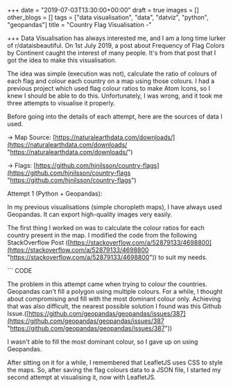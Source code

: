 +++
date = "2019-07-03T13:30:00+00:00"
draft = true
images = []
other_blogs = []
tags = ["data visualisation", "data", "datviz", "python", "geopandas"]
title = "Country Flag Visualisation -"

+++
Data Visualisation has always interested me, and I am a long time lurker of r/dataisbeautiful. On 1st July 2019, a post about Frequency of Flag Colors by Continent caught the interest of many people.  It's from that post that I got the idea to make this visualisation. 

The idea was simple (execution was not), calculate the ratio of colours of each flag and colour each country on a map using those colours. I had a previous project which used flag colour ratios to make Atom Icons,  so I knew I should be able to do this. Unfortunately, I was wrong, and it took me three attempts to visualise it properly.

Before going into the details of each attempt, here are the sources of data I used.

\-> Map Source: [https://naturalearthdata.com/downloads/](https://naturalearthdata.com/downloads/ "https://naturalearthdata.com/downloads/")

\-> Flags: [https://github.com/hjnilsson/country-flags](https://github.com/hjnilsson/country-flags "https://github.com/hjnilsson/country-flags")

 Attempt 1 (Python + Geopandas):

In my previous visualisations (simple choropleth maps), I have always used Geopandas. It can export high-quality images very easily.

The first thing I worked on was to calculate the colour ratios for each country present in the map. I modified the code from the following StackOverflow Post ([https://stackoverflow.com/a/52879133/4698800](https://stackoverflow.com/a/52879133/4698800 "https://stackoverflow.com/a/52879133/4698800")) to suit my needs.

\`\`\` CODE

The problem in this attempt came when trying to colour the countries. Geopandas can't fill a polygon using multiple colours. For a while, I thought about compromising and fill with the most dominant colour only. Achieving that was also difficult, the nearest possible solution I found was this Github Issue.([https://github.com/geopandas/geopandas/issues/387](https://github.com/geopandas/geopandas/issues/387 "https://github.com/geopandas/geopandas/issues/387"))

I wasn't able to fill the most dominant colour, so I gave up on using Geopandas.

After sitting on it for a while, I remembered that LeafletJS uses CSS to style the maps. So, after saving the flag colours data to a JSON file, I started my second attempt at visualising it, now with LeafletJS.
